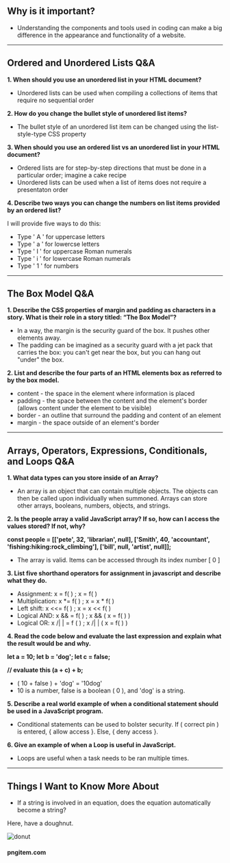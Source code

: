 ## Why is it important?

- Understanding the components and tools used in coding can make a big difference in the appearance and functionality of a website. 

__________

## Ordered and Unordered Lists Q&A

<b>1. When should you use an unordered list in your HTML document?</b>

- Unordered lists can be used when compiling a collections of items that require no sequential order

<b>2. How do you change the bullet style of unordered list items?</b>

- The bullet style of an unordered list item can be changed using the list-style-type CSS property

<b>3. When should you use an ordered list vs an unordered list in your HTML document?</b>

- Ordered lists are for step-by-step directions that must be done in a particular order; imagine a cake recipe
- Unordered lists can be used when a list of items does not require a presentaton order

<b>4. Describe two ways you can change the numbers on list items provided by an ordered list?</b>

I will provide five ways to do this:

- Type ' A ' for uppercase letters
- Type ' a ' for lowercse letters
- Type ' I ' for uppercase Roman numerals
- Type ' i ' for lowercase Roman numerals
- Type ' 1 ' for numbers

___________

## The Box Model Q&A

<b>1. Describe the CSS properties of margin and padding as characters in a story. What is their role in a story titled: “The Box Model”?</b>

- In a way, the margin is the security guard of the box. It pushes other elements away.
- The padding can be imagined as a security guard with a jet pack that carries the box: you can't get near the box, but you can hang out "under" the box.

<b>2. List and describe the four parts of an HTML elements box as referred to by the box model.</b>

- content - the space in the element where information is placed
- padding - the space between the content and the element's border (allows content under the element to be visible)
- border - an outline that surround the padding and content of an element
- margin - the space outside of an element's border

__________

## Arrays, Operators, Expressions, Conditionals, and Loops Q&A

<b>1. What data types can you store inside of an Array?</b>

- An array is an object that can contain multiple objects. The objects can then be called upon individually when summoned. Arrays can store other arrays, booleans, numbers, objects, and strings.

<b>2. Is the people array a valid JavaScript array? If so, how can I access the values stored? If not, why?

 const people = [['pete', 32, 'librarian', null], ['Smith', 40, 'accountant', 'fishing:hiking:rock_climbing'], ['bill', null, 'artist', null]];</b>

 - The array is valid. Items can be accessed through its index number [ 0 ]

 <b>3. List five shorthand operators for assignment in javascript and describe what they do.</b>

 - Assignment: x = f( ) ; x = f( )
 - Multiplication: x *= f( ) ; x = x * f( )
 - Left shift: x <<= f( ) ; x = x << f( )
 - Logical AND: x && = f( ) ; x && ( x = f( ) )
 - Logical OR: x /|  | = f ( ) ; x /|  | ( x = f( ) )

<b>4. Read the code below and evaluate the last expression and explain what the result would be and why.

 let a = 10;
 let b = 'dog';
 let c = false;

 // evaluate this
 (a + c) + b;</b>

 - ( 10 + false ) + 'dog' = '10dog'
 - 10 is a number, false is a boolean ( 0 ), and 'dog' is a string. 

<b>5. Describe a real world example of when a conditional statement should be used in a JavaScript program.</b>

- Conditional statements can be used to bolster security. If ( correct pin ) is entered, { allow access }. Else, { deny access }.

<b>6. Give an example of when a Loop is useful in JavaScript.</b>

- Loops are useful when a task needs to be ran multiple times.

__________

## Things I Want to Know More About

- If a string is involved in an equation, does the equation automatically become a string? 

Here, have a doughnut.

![donut](https://png.pngitem.com/pimgs/s/640-6405152_transparent-background-glazed-donut-png-png-download.png)
#### pngitem.com
